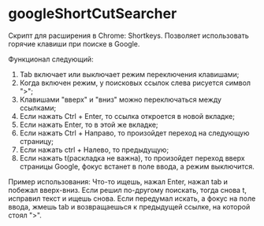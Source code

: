 # googleShortCutSearcher
Скрипт для расширения в Chrome: Shortkeys. Позволяет использовать горячие клавиши при поиске в Google.

Функционал следующий:
1) Tab включает или выключает режим переключения клавишами;
2) Когда включен режим, у поисковых ссылок слева рисуется символ ">";
3) Клавишами "вверх" и "вниз" можно переключаться между ссылками;
4) Если нажать Ctrl + Enter, то ссылка откроется в новой вкладке;
5) Если нажать Enter, то в этой же вкладке;
6) Если нажать Сtrl + Направо, то произойдет переход на следующую страницу;
7) Если нажать ctrl + Налево, то предыдущую;
8) Если нажать t(раскладка не важна), то произойдет переход вверх страницы Google, фокус встанет в поле ввода, а режим выключится.

Пример использования:
Что-то ищешь, нажал Enter, нажал tab и побежал вверх-вниз.
Если решил по-другому поискать, тогда снова t, исправил текст и ищешь снова.
Если передумал искать, а фокус на поле ввода, жмешь tab и возвращаешься к предыдущей ссылке, на которой стоял ">".
